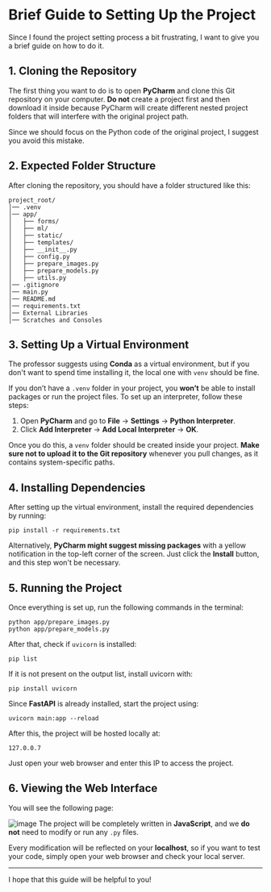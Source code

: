 # Brief Guide to Setting Up the Project

Since I found the project setting process a bit frustrating, I want to give you a brief guide on how to do it.

## 1. Cloning the Repository

The first thing you want to do is to open **PyCharm** and clone this Git repository on your computer. **Do not** create a project first and then download it inside because PyCharm will create different nested project folders that will interfere with the original project path. 

Since we should focus on the Python code of the original project, I suggest you avoid this mistake.

## 2. Expected Folder Structure

After cloning the repository, you should have a folder structured like this:

```
project_root/
│── .venv
│── app/
│   ├── forms/
│   ├── ml/
│   ├── static/
│   ├── templates/
│   ├── __init__.py
│   ├── config.py
│   ├── prepare_images.py
│   ├── prepare_models.py
│   ├── utils.py
│── .gitignore
│── main.py
│── README.md
│── requirements.txt
│── External Libraries
│── Scratches and Consoles
```

## 3. Setting Up a Virtual Environment

The professor suggests using **Conda** as a virtual environment, but if you don't want to spend time installing it, the local one with `venv` should be fine.

If you don’t have a `.venv` folder in your project, you **won’t** be able to install packages or run the project files. To set up an interpreter, follow these steps:

1. Open **PyCharm** and go to **File** → **Settings** → **Python Interpreter**.
2. Click **Add Interpreter** → **Add Local Interpreter** → **OK**.

Once you do this, a `venv` folder should be created inside your project. **Make sure not to upload it to the Git repository** whenever you pull changes, as it contains system-specific paths.

## 4. Installing Dependencies

After setting up the virtual environment, install the required dependencies by running:

```
pip install -r requirements.txt
```

Alternatively, **PyCharm might suggest missing packages** with a yellow notification in the top-left corner of the screen. Just click the **Install** button, and this step won't be necessary.

## 5. Running the Project

Once everything is set up, run the following commands in the terminal:

```
python app/prepare_images.py
python app/prepare_models.py
```

After that, check if `uvicorn` is installed:

```
pip list 
```

If it is not present on the output list, install uvicorn with:

```
pip install uvicorn
```

Since **FastAPI** is already installed, start the project using:

```
uvicorn main:app --reload
```

After this, the project will be hosted locally at:

```
127.0.0.7
```

Just open your web browser and enter this IP to access the project.

## 6. Viewing the Web Interface

You will see the following page:

![image](https://github.com/user-attachments/assets/90653c98-3e9e-40cc-a2c5-2dee562113cf)
The project will be completely written in **JavaScript**, and we **do not** need to modify or run any `.py` files.

Every modification will be reflected on your **localhost**, so if you want to test your code, simply open your web browser and check your local server.

---

I hope that this guide will be helpful to you!
